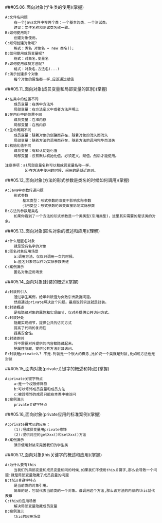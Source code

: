 	
###05.06_面向对象(学生类的使用)(掌握)

	A:文件名问题
		在一个java文件中写两个类：一个基本的类，一个测试类。
		建议：文件名称和测试类名称一致。
	B:如何使用呢?
		创建对象使用。
	C:如何创建对象呢?
		格式：类名 对象名 = new 类名();
	D:如何使用成员变量呢?
		格式：对象名.变量名
	E:如何使用成员方法呢?
		格式：对象名.方法名(...)
	F:演示创建多个对象
		每个对象的属性都一样,应该通过赋值

###05.11_面向对象(成员变量和局部变量的区别)(掌握)

	A:在类中的位置不同
		成员变量：在类中方法外
		局部变量：在方法定义中或者方法声明上
	B:在内存中的位置不同
		成员变量：在堆内存
		局部变量：在栈内存
	C:生命周期不同
		成员变量：随着对象的创建而存在，随着对象的消失而消失
		局部变量：随着方法的调用而存在，随着方法的调用完毕而消失
	D:初始化值不同
		成员变量：有默认初始化值
		局部变量：没有默认初始化值，必须定义，赋值，然后才能使用。
		
	注意事项：a)局部变量名称可以和成员变量名称一样，
			 b)在方法中使用的时候，采用的是就近原则。
		
###05.12_面向对象(方法的形式参数是类名的时候如何调用)(掌握)

	A:Java中参数传递问题
		形式参数
			基本类型：形式参数的改变不影响实际参数
			引用类型：形式参数的改变直接影响实际参数
	B:方法的参数是类名
		如果你看到了一个方法的形式参数是一个类类型(引用类型)，这里其实需要的是该类的对象。

###05.13_面向对象(匿名对象的概述和应用)(理解)

	A:什么是匿名对象
		就是没有名字的对象
	B:匿名对象应用场景
		a:调用方法，仅仅只调用一次的时候。
		b:匿名对象可以作为实际参数传递
	C:案例演示
		匿名对象应用场景

###05.14_面向对象(封装的概述)(掌握)

	A:封装的引入
		通过学生案例，给年龄赋值为负数引出数据问题。
		然后通过private解决这个问题。最后说其实这就是封装。
	B:封装概述
		是指隐藏对象的属性和实现细节，仅对外提供公共访问方式。
	C:封装好处
		隐藏实现细节，提供公共的访问方式
		提高了代码的复用性
		提高安全性。
	D:封装原则
		将不需要对外提供的内容都隐藏起来。
		把属性隐藏，提供公共方法对其访问。
	E:封装是private么? 不是.封装是一个很大的概念,比如说一个类就是封装,比如说方法也是封装

###05.15_面向对象(private关键字的概述和特点)(掌握)

	A:private关键字特点
		a:是一个权限修饰符
		b:可以修饰成员变量和成员方法
		c:被其修饰的成员只能在本类中被访问
	B:案例演示
		private关键字特点
		
###05.16_面向对象(private应用的标准案例)(掌握)

	A:private最常见的应用：
		(1):把成员变量用private修饰
		(2):提供对应的getXxx()和setXxx()方法	
	B:案例演示
		演示使用封装来完善我们的学生类

###05.17_面向对象(this关键字的概述和应用)(掌握)

	A:为什么要有this
		当我们的局部变量和成员变量相同的时候,如果我们不使用this关键字,那么会导致一个问题:就是局部变量隐藏了成员变量的问题
	B:this关键字特点
		是当前类的对象引用。
		简单的记，它就代表当前类的一个对象。谁调用这个方法,那么该方法的内部的this就代表谁
	C:this的应用场景
		解决局部变量隐藏成员变量
	D:案例演示
		this的应用场景


